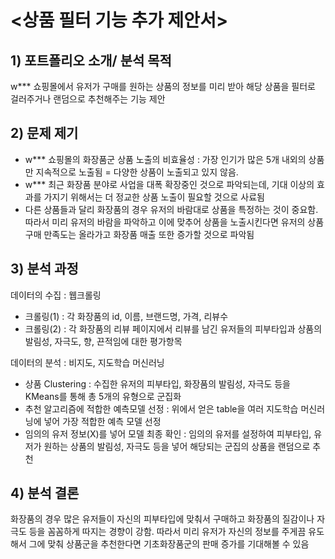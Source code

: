 # <상품 필터 기능 추가 제안서> 

## 1) 포트폴리오 소개/ 분석 목적
w*** 쇼핑몰에서 유저가 구매를 원하는 상품의 정보를 미리 받아 해당 상품을 필터로 걸러주거나 랜덤으로 추천해주는 기능 제안

## 2) 문제 제기
- w*** 쇼핑몰의 화장품군 상품 노출의 비효율성 : 가장 인기가 많은 5개 내외의 상품만 지속적으로 노출됨 = 다양한 상품이 노출되고 있지 않음.
- w***  최근 화장품 분야로 사업을 대폭 확장중인 것으로 파악되는데, 기대 이상의 효과를 가지기 위해서는 더 정교한 상품 노출이 필요할 것으로 사료됨
- 다른 상품들과 달리 화장품의 경우 유저의 바람대로 상품을 특정하는 것이 중요함. 따라서 미리 유저의 바람을 파악하고 이에 맞추어 상품을 노출시킨다면 유저의 상품 구매 만족도는 올라가고 화장품 매출 또한 증가할 것으로 파악됨

## 3) 분석 과정
데이터의 수집 : 웹크롤링
- 크롤링(1) : 각 화장품의 id, 이름, 브랜드명, 가격, 리뷰수
- 크롤링(2) : 각 화장품의 리뷰 페이지에서 리뷰를 남긴 유저들의 피부타입과 상품의 발림성, 자극도, 향, 끈적임에 대한 평가항목
 
데이터의 분석 : 비지도, 지도학습 머신러닝
- 상품 Clustering : 수집한 유저의 피부타입, 화장품의 발림성, 자극도 등을 KMeans를 통해 총 5개의 유형으로 군집화
- 추천 알고리즘에 적합한 예측모델 선정 : 위에서 얻은 table을 여러 지도학습 머신러닝에 넣어 가장 적합한 예측 모델 선정
- 임의의 유저 정보(X)를 넣어 모델 최종 확인 : 임의의 유저를 설정하여 피부타입, 유저가 원하는 상품의 발림성, 자극도 등을 넣어 해당되는 군집의 상품을 랜덤으로 추천

## 4) 분석 결론
화장품의 경우 많은 유저들이 자신의 피부타입에 맞춰서 구매하고 화장품의 질감이나 자극도 등을 꼼꼼하게 따지는 경향이 강함. 따라서 미리 유저가 자신의 정보를 주게끔 유도해서 그에 맞춰 상품군을 추천한다면 기초화장품군의 판매 증가를 기대해볼 수 있음


